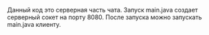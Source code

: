 Данный код это серверная часть чата.
Запуск main.java создает серверный сокет на порту 8080.
После запуска можно запускать main.java клиенту.
